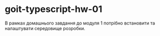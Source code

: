 # goit-typescript-hw-01

В рамках домашнього завдання до модуля 1 потрібно встановити та налаштувати середовище розробки. 
